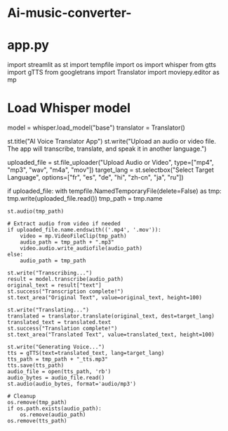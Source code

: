 # Ai-music-converter-
# app.py
import streamlit as st
import tempfile
import os
import whisper
from gtts import gTTS
from googletrans import Translator
import moviepy.editor as mp

# Load Whisper model
model = whisper.load_model("base")
translator = Translator()

st.title("AI Voice Translator App")
st.write("Upload an audio or video file. The app will transcribe, translate, and speak it in another language.")

uploaded_file = st.file_uploader("Upload Audio or Video", type=["mp4", "mp3", "wav", "m4a", "mov"])
target_lang = st.selectbox("Select Target Language", options=["fr", "es", "de", "hi", "zh-cn", "ja", "ru"])

if uploaded_file:
    with tempfile.NamedTemporaryFile(delete=False) as tmp:
        tmp.write(uploaded_file.read())
        tmp_path = tmp.name

    st.audio(tmp_path)

    # Extract audio from video if needed
    if uploaded_file.name.endswith(('.mp4', '.mov')):
        video = mp.VideoFileClip(tmp_path)
        audio_path = tmp_path + ".mp3"
        video.audio.write_audiofile(audio_path)
    else:
        audio_path = tmp_path

    st.write("Transcribing...")
    result = model.transcribe(audio_path)
    original_text = result["text"]
    st.success("Transcription complete!")
    st.text_area("Original Text", value=original_text, height=100)

    st.write("Translating...")
    translated = translator.translate(original_text, dest=target_lang)
    translated_text = translated.text
    st.success("Translation complete!")
    st.text_area("Translated Text", value=translated_text, height=100)

    st.write("Generating Voice...")
    tts = gTTS(text=translated_text, lang=target_lang)
    tts_path = tmp_path + "_tts.mp3"
    tts.save(tts_path)
    audio_file = open(tts_path, 'rb')
    audio_bytes = audio_file.read()
    st.audio(audio_bytes, format='audio/mp3')

    # Cleanup
    os.remove(tmp_path)
    if os.path.exists(audio_path):
        os.remove(audio_path)
    os.remove(tts_path)
    
